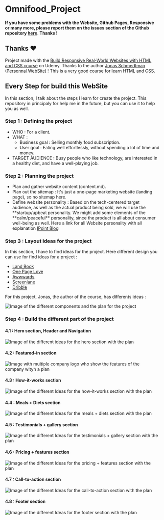 # Omnifood_Project

**If you have some problems with the Website, Github Pages, Responsive or many more, please report them on the issues section of the Github repository [here](https://github.com/LucasMadranges/Omnifood_Project/issues). Thanks !**

## Thanks ❤

Project made with the [Build Responsive Real-World Websites with HTML and CSS course](https://www.udemy.com/course/design-and-develop-a-killer-website-with-html5-and-css3/) on Udemy. Thanks to the author [Jonas Schmedtman (Personnal WebSite)](https://codingheroes.io/index.html) ! This is a very good course for learn HTML and CSS.

## Every Step for build this WebSite

In this section, I talk about the steps I learn for create the project. This repository in principaly for help me in the future, but you can use it to help you as well.

### Step 1 : Defining the project

- WHO : For a client.
- WHAT :
  - Business goal : Selling monthly food subscription.
  - User goal : Eating well effortlessly, without spending a lot of time and money.
- TARGET AUDIENCE : Busy people who like technology, are interested in a healthy diet, and have a well-playing job.

### Step 2 : Planning the project

- Plan and gather website content (content.md).
- Plan out the sitemap : It's just a one-page marketing website (landing page), so no sitemap here.
- Define website personality : Based on the tech-centered target audience, as well as the actual product being sold, we will use the **startup/upbeat personality. We might add some elements of the **calm/peaceful\*\* personality, since the product is all about consumer well-being as well. Here a link for all Website personality with all explanation [IPoint Blog](https://www.ipoint.com.mt/blog/website-personality-matters-see-which-one-is-perfect-for-you-and-why/)

### Step 3 : Layout ideas for the project

In this section, I have to find ideas for the project. Here different design you can use for find ideas for a project :

- [Land Book](http://land-book.com/)
- [One Page Love](https://onepagelove.com/inspiration)
- [Awwwards](https://www.awwwards.com/websites/)
- [Screenlane](https://screenlane.com/)
- [Dribble](https://dribbble.com/)

For this project, Jonas, the author of the course, has differents ideas :

![Image of the different components and the plan for the project](img/github/Step3.png)

### Step 4 : Build the different part of the project

#### 4.1 : Hero section, Header and Navigation

![Image of the different ideas for the hero section with the plan](img/github/Step4.1.png)

#### 4.2 : Featured-in section

![Image with multiple company logo who show the features of the company wityh a plan](img/github/Step4.2.png)

#### 4.3 : How-it-works section

![Image of the different Ideas for the how-it-works section with the plan](img/github/Step4.3.png)

#### 4.4 : Meals + Diets section

![Image of the different Ideas for the meals + diets section with the plan](img/github/Step4.4.png)

#### 4.5 : Testimonials + gallery section

![Image of the different Ideas for the testimonials + gallery section with the plan](img/github/Step4.5.png)

#### 4.6 : Pricing + features section

![Image of the different Ideas for the pricing + features section with the plan](img/github/Step4.6.png)

#### 4.7 : Call-to-action section

![Image of the different Ideas for the call-to-action section with the plan](img/github/Step4.7.png)

#### 4.8 : Footer section

![Image of the different Ideas for the footer section with the plan](img/github/Step4.8.png)
